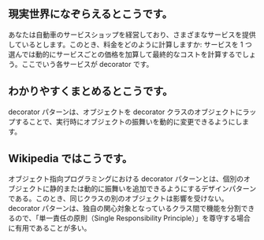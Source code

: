 ## 現実世界になぞらえるとこうです。

あなたは自動車のサービスショップを経営しており、さまざまなサービスを提供しているとします。このとき、料金をどのように計算しますか: サービスを 1 つ選んでは動的にサービスごとの価格を加算して最終的なコストを計算するでしょう。ここでいう各サービスが decorator です。

## わかりやすくまとめるとこうです。

decorator パターンは、オブジェクトを decorator クラスのオブジェクトにラップすることで、実行時にオブジェクトの振舞いを動的に変更できるようにします。

## Wikipedia ではこうです。

オブジェクト指向プログラミングにおける decorator パターンとは、個別のオブジェクトに静的または動的に振舞いを追加できるようにするデザインパターンである。このとき、同じクラスの別のオブジェクトは影響を受けない。decorator パターンは、独自の関心対象となっているクラス間で機能を分割できるので、「単一責任の原則（Single Responsibility Principle）」を尊守する場合に有用であることが多い。
